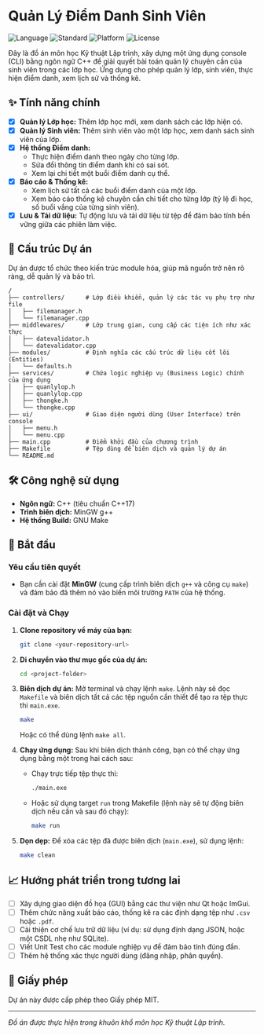 # Quản Lý Điểm Danh Sinh Viên

![Language](https://img.shields.io/badge/Language-C%2B%2B-blue.svg)
![Standard](https://img.shields.io/badge/Standard-C%2B%2B17-blue.svg)
![Platform](https://img.shields.io/badge/Platform-Windows-lightgrey.svg)
![License](https://img.shields.io/badge/License-MIT-yellow.svg)

Đây là đồ án môn học Kỹ thuật Lập trình, xây dựng một ứng dụng console (CLI) bằng ngôn ngữ C++ để giải quyết bài toán quản lý chuyên cần của sinh viên trong các lớp học. Ứng dụng cho phép quản lý lớp, sinh viên, thực hiện điểm danh, xem lịch sử và thống kê.

## ✨ Tính năng chính

- [x] **Quản lý Lớp học:** Thêm lớp học mới, xem danh sách các lớp hiện có.
- [x] **Quản lý Sinh viên:** Thêm sinh viên vào một lớp học, xem danh sách sinh viên của lớp.
- [x] **Hệ thống Điểm danh:**
    - Thực hiện điểm danh theo ngày cho từng lớp.
    - Sửa đổi thông tin điểm danh khi có sai sót.
    - Xem lại chi tiết một buổi điểm danh cụ thể.
- [x] **Báo cáo & Thống kê:**
    - Xem lịch sử tất cả các buổi điểm danh của một lớp.
    - Xem báo cáo thống kê chuyên cần chi tiết cho từng lớp (tỷ lệ đi học, số buổi vắng của từng sinh viên).
- [x] **Lưu & Tải dữ liệu:** Tự động lưu và tải dữ liệu từ tệp để đảm bảo tính bền vững giữa các phiên làm việc.

## 📂 Cấu trúc Dự án

Dự án được tổ chức theo kiến trúc module hóa, giúp mã nguồn trở nên rõ ràng, dễ quản lý và bảo trì.

```
/
├── controllers/      # Lớp điều khiển, quản lý các tác vụ phụ trợ như file
│   ├── filemanager.h
│   └── filemanager.cpp
├── middlewares/      # Lớp trung gian, cung cấp các tiện ích như xác thực
│   ├── datevalidator.h
│   └── datevalidator.cpp
├── modules/          # Định nghĩa các cấu trúc dữ liệu cốt lõi (Entities)
│   └── defaults.h
├── services/         # Chứa logic nghiệp vụ (Business Logic) chính của ứng dụng
│   ├── quanlylop.h
│   ├── quanlylop.cpp
│   ├── thongke.h
│   └── thongke.cpp
├── ui/               # Giao diện người dùng (User Interface) trên console
│   ├── menu.h
│   └── menu.cpp
├── main.cpp          # Điểm khởi đầu của chương trình
├── Makefile          # Tệp dùng để biên dịch và quản lý dự án
└── README.md
```

## 🛠️ Công nghệ sử dụng

- **Ngôn ngữ:** C++ (tiêu chuẩn C++17)
- **Trình biên dịch:** MinGW g++
- **Hệ thống Build:** GNU Make

## 🚀 Bắt đầu

### Yêu cầu tiên quyết

- Bạn cần cài đặt **MinGW** (cung cấp trình biên dịch `g++` và công cụ `make`) và đảm bảo đã thêm nó vào biến môi trường `PATH` của hệ thống.

### Cài đặt và Chạy

1.  **Clone repository về máy của bạn:**
    ```sh
    git clone <your-repository-url>
    ```

2.  **Di chuyển vào thư mục gốc của dự án:**
    ```sh
    cd <project-folder>
    ```

3.  **Biên dịch dự án:**
    Mở terminal và chạy lệnh `make`. Lệnh này sẽ đọc `Makefile` và biên dịch tất cả các tệp nguồn cần thiết để tạo ra tệp thực thi `main.exe`.
    ```sh
    make
    ```
    Hoặc có thể dùng lệnh `make all`.

4.  **Chạy ứng dụng:**
    Sau khi biên dịch thành công, bạn có thể chạy ứng dụng bằng một trong hai cách sau:
    - Chạy trực tiếp tệp thực thi:
      ```sh
      ./main.exe
      ```
    - Hoặc sử dụng target `run` trong Makefile (lệnh này sẽ tự động biên dịch nếu cần và sau đó chạy):
      ```sh
      make run
      ```

5.  **Dọn dẹp:**
    Để xóa các tệp đã được biên dịch (`main.exe`), sử dụng lệnh:
    ```sh
    make clean
    ```

## 📈 Hướng phát triển trong tương lai

- [ ] Xây dựng giao diện đồ họa (GUI) bằng các thư viện như Qt hoặc ImGui.
- [ ] Thêm chức năng xuất báo cáo, thống kê ra các định dạng tệp như `.csv` hoặc `.pdf`.
- [ ] Cải thiện cơ chế lưu trữ dữ liệu (ví dụ: sử dụng định dạng JSON, hoặc một CSDL nhẹ như SQLite).
- [ ] Viết Unit Test cho các module nghiệp vụ để đảm bảo tính đúng đắn.
- [ ] Thêm hệ thống xác thực người dùng (đăng nhập, phân quyền).

## 📄 Giấy phép

Dự án này được cấp phép theo Giấy phép MIT.

---

_Đồ án được thực hiện trong khuôn khổ môn học Kỹ thuật Lập trình._ 